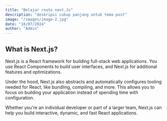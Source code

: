 ```yaml
---
title: "Belajar route next.Js"
description: "deskripsi cukup panjang untuk tema post"
image: "/images/image-2.jpg"
date: "18/07/2024"
author: "Admin"
---
```


## What is Next.js?

Next.js is a React framework for building full-stack web applications. You use React Components to build user interfaces, and Next.js for additional features and optimizations.

Under the hood, Next.js also abstracts and automatically configures tooling needed for React, like bundling, compiling, and more. This allows you to focus on building your application instead of spending time with configuration.

Whether you're an individual developer or part of a larger team, Next.js can help you build interactive, dynamic, and fast React applications.
